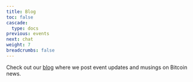 ```yaml
---
title: Blog
toc: false
cascade:
  type: docs
previous: events
next: chat
weight: 7
breadcrumbs: false
---
```


Check out our [blog](https://blog.sdbitcoiners.com) where we post event updates and musings on Bitcoin news.

